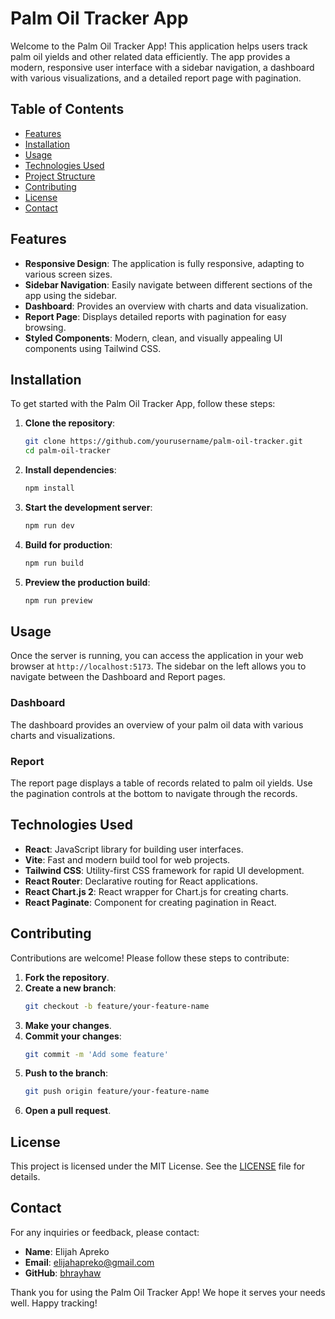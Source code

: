 # Palm Oil Tracker App

Welcome to the Palm Oil Tracker App! This application helps users track palm oil yields and other related data efficiently. The app provides a modern, responsive user interface with a sidebar navigation, a dashboard with various visualizations, and a detailed report page with pagination.

## Table of Contents

- [Features](#features)
- [Installation](#installation)
- [Usage](#usage)
- [Technologies Used](#technologies-used)
- [Project Structure](#project-structure)
- [Contributing](#contributing)
- [License](#license)
- [Contact](#contact)

## Features

- **Responsive Design**: The application is fully responsive, adapting to various screen sizes.
- **Sidebar Navigation**: Easily navigate between different sections of the app using the sidebar.
- **Dashboard**: Provides an overview with charts and data visualization.
- **Report Page**: Displays detailed reports with pagination for easy browsing.
- **Styled Components**: Modern, clean, and visually appealing UI components using Tailwind CSS.

## Installation

To get started with the Palm Oil Tracker App, follow these steps:

1. **Clone the repository**:
    ```sh
    git clone https://github.com/yourusername/palm-oil-tracker.git
    cd palm-oil-tracker
    ```

2. **Install dependencies**:
    ```sh
    npm install
    ```

3. **Start the development server**:
    ```sh
    npm run dev
    ```

4. **Build for production**:
    ```sh
    npm run build
    ```

5. **Preview the production build**:
    ```sh
    npm run preview
    ```

## Usage

Once the server is running, you can access the application in your web browser at `http://localhost:5173`. The sidebar on the left allows you to navigate between the Dashboard and Report pages.

### Dashboard

The dashboard provides an overview of your palm oil data with various charts and visualizations.

### Report

The report page displays a table of records related to palm oil yields. Use the pagination controls at the bottom to navigate through the records.

## Technologies Used

- **React**: JavaScript library for building user interfaces.
- **Vite**: Fast and modern build tool for web projects.
- **Tailwind CSS**: Utility-first CSS framework for rapid UI development.
- **React Router**: Declarative routing for React applications.
- **React Chart.js 2**: React wrapper for Chart.js for creating charts.
- **React Paginate**: Component for creating pagination in React.


## Contributing

Contributions are welcome! Please follow these steps to contribute:

1. **Fork the repository**.
2. **Create a new branch**:
    ```sh
    git checkout -b feature/your-feature-name
    ```
3. **Make your changes**.
4. **Commit your changes**:
    ```sh
    git commit -m 'Add some feature'
    ```
5. **Push to the branch**:
    ```sh
    git push origin feature/your-feature-name
    ```
6. **Open a pull request**.

## License

This project is licensed under the MIT License. See the [LICENSE](LICENSE) file for details.

## Contact

For any inquiries or feedback, please contact:

- **Name**: Elijah Apreko
- **Email**: elijahapreko@gmail.com
- **GitHub**: [bhrayhaw](https://github.com/yourusername)

Thank you for using the Palm Oil Tracker App! We hope it serves your needs well. Happy tracking!


